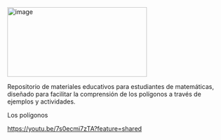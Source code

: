 <img width="318" height="159" alt="image" src="https://github.com/user-attachments/assets/e3074d39-d20f-4dab-9220-2ad14a80d256" />

Repositorio de materiales educativos para estudiantes de matemáticas, diseñado para facilitar la comprensión de los polígonos a través de ejemplos y actividades.

Los polígonos  

https://youtu.be/7s0ecmi7zTA?feature=shared
